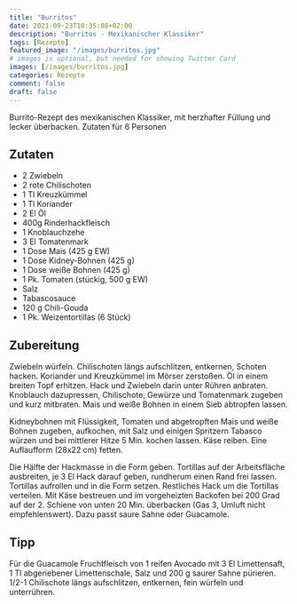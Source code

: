 ```yaml
---
title: "Burritos"
date: 2021-09-23T10:35:08+02:00
description: "Burritos - Mexikanischer Klassiker"
tags: [Rezepte]
featured_image: "/images/burritos.jpg"
# images is optional, but needed for showing Twitter Card
images: [/images/burritos.jpg]
categories: Rezepte
comment: false
draft: false
---
```

Burrito-Rezept des mexikanischen Klassiker, mit herzhafter Füllung und lecker überbacken. Zutaten für 6 Personen
 
## Zutaten
* 2 Zwiebeln
* 2 rote Chilischoten
* 1 Tl Kreuzkümmel
* 1 Tl Koriander
* 2 El Öl
* 400g Rinderhackfleisch
* 1 Knoblauchzehe
* 3 El Tomatenmark
* 1 Dose Mais (425 g EW)
* 1 Dose Kidney-Bohnen (425 g)
* 1 Dose weiße Bohnen (425 g)
* 1 Pk. Tomaten (stückig, 500 g EW)
* Salz
* Tabascosauce
* 120 g Chili-Gouda
* 1 Pk. Weizentortillas (6 Stück)
## Zubereitung 
Zwiebeln würfeln. Chilischoten längs aufschlitzen, entkernen, Schoten hacken. Koriander und Kreuzkümmel im Mörser zerstoßen. Öl in einem breiten Topf erhitzen. Hack und Zwiebeln darin unter Rühren anbraten. Knoblauch dazupressen, Chilischote, Gewürze und Tomatenmark zugeben und kurz mitbraten. Mais und weiße Bohnen in einem Sieb abtropfen lassen.

Kidneybohnen mit Flüssigkeit, Tomaten und abgetropften Mais und weiße Bohnen zugeben, aufkochen, mit Salz und einigen Spritzern Tabasco würzen und bei mittlerer Hitze 5 Min. kochen lassen. Käse reiben. Eine Auflaufform (28x22 cm) fetten.

Die Hälfte der Hackmasse in die Form geben. Tortillas auf der Arbeitsfläche ausbreiten, je 3 El Hack darauf geben, rundherum einen Rand frei lassen. Tortillas aufrollen und in die Form setzen. Restliches Hack um die Tortillas verteilen. Mit Käse bestreuen und im vorgeheizten Backofen bei 200 Grad auf der 2. Schiene von unten 20 Min. überbacken (Gas 3, Umluft nicht empfehlenswert). Dazu passt saure Sahne oder Guacamole.

## Tipp
 
Für die Guacamole Fruchtfleisch von 1 reifen Avocado mit 3 El Limettensaft, 1 Tl abgeriebener Limettenschale, Salz und 200 g saurer Sahne pürieren. 1/2-1 Chilischote längs aufschlitzen, entkernen, fein würfeln und unterrühren.
